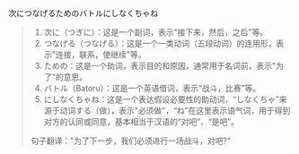 



次につなげるためのバトルにしなくちゃね
>1. 次に（つぎに）：这是一个副词，表示"接下来，然后，之后"等。
>2. つなげる（つなげる）：这是一个一类动词（五段动词）的连用形，表示"连接，联系，使继续"等。
>3. ための：这是一个助词，表示目的和原因，通常用于名词前，表示"为了"的意思。
>4. バトル（Batoru）：这是一个英语借词，表示“战斗，比赛”等。
>5. にしなくちゃね：这是一个表达假设必要性的助动词，“しなくちゃ”来源于动词する（做），表示"必须做"，“ね”在这里表示语气词，用于得到对方的认同或同意，基本相当于汉语的“对吧”、“是吧”。
>
>句子翻译："为了下一步，我们必须进行一场战斗，对吧?"